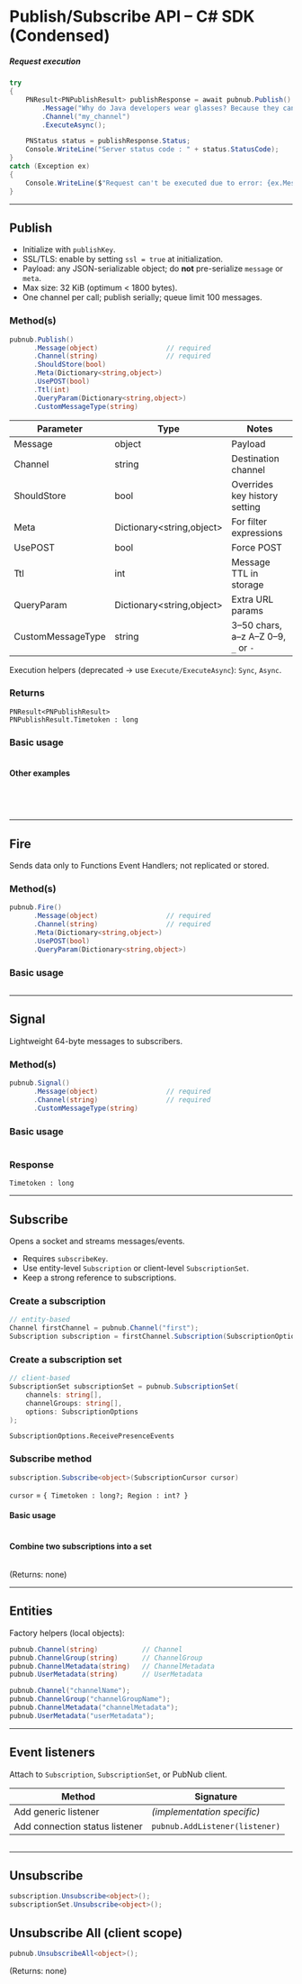 # Publish/Subscribe API – C# SDK (Condensed)

##### Request execution
```csharp
try
{
    PNResult<PNPublishResult> publishResponse = await pubnub.Publish()
        .Message("Why do Java developers wear glasses? Because they can't C#.")
        .Channel("my_channel")
        .ExecuteAsync();

    PNStatus status = publishResponse.Status;
    Console.WriteLine("Server status code : " + status.StatusCode);
}
catch (Exception ex)
{
    Console.WriteLine($"Request can't be executed due to error: {ex.Message}");
}
```

---

## Publish
* Initialize with `publishKey`.  
* SSL/TLS: enable by setting `ssl = true` at initialization.  
* Payload: any JSON-serializable object; do **not** pre-serialize `message` or `meta`.  
* Max size: 32 KiB (optimum < 1800 bytes).  
* One channel per call; publish serially; queue limit 100 messages.  

### Method(s)
```csharp
pubnub.Publish()
      .Message(object)                 // required
      .Channel(string)                 // required
      .ShouldStore(bool)
      .Meta(Dictionary<string,object>)
      .UsePOST(bool)
      .Ttl(int)
      .QueryParam(Dictionary<string,object>)
      .CustomMessageType(string)
```

Parameter | Type | Notes
---|---|---
Message | object | Payload
Channel | string | Destination channel
ShouldStore | bool | Overrides key history setting
Meta | Dictionary<string,object> | For filter expressions
UsePOST | bool | Force POST
Ttl | int | Message TTL in storage
QueryParam | Dictionary<string,object> | Extra URL params
CustomMessageType | string | 3–50 chars, a–z A–Z 0–9, `_` or `-`

Execution helpers (deprecated → use `Execute/ExecuteAsync`):
`Sync`, `Async`.

### Returns
`PNResult<PNPublishResult>`  
`PNPublishResult.Timetoken : long`

### Basic usage
```csharp

```

#### Other examples
```csharp  // synchronous publish

```
```csharp  // publish with metadata

```
```csharp  // store message for 10 hours

```
```csharp  // FCM/APNS payload

```

---

## Fire
Sends data only to Functions Event Handlers; not replicated or stored.

### Method(s)
```csharp
pubnub.Fire()
      .Message(object)                 // required
      .Channel(string)                 // required
      .Meta(Dictionary<string,object>)
      .UsePOST(bool)
      .QueryParam(Dictionary<string,object>)
```

### Basic usage
```csharp

```

---

## Signal
Lightweight 64-byte messages to subscribers.

### Method(s)
```csharp
pubnub.Signal()
      .Message(object)                 // required
      .Channel(string)                 // required
      .CustomMessageType(string)
```

### Basic usage
```csharp

```

### Response
`Timetoken : long`

---

## Subscribe
Opens a socket and streams messages/events.

* Requires `subscribeKey`.
* Use entity-level `Subscription` or client-level `SubscriptionSet`.
* Keep a strong reference to subscriptions.

### Create a subscription
```csharp
// entity-based
Channel firstChannel = pubnub.Channel("first");
Subscription subscription = firstChannel.Subscription(SubscriptionOptions options);
```

### Create a subscription set
```csharp
// client-based
SubscriptionSet subscriptionSet = pubnub.SubscriptionSet(
    channels: string[],
    channelGroups: string[],
    options: SubscriptionOptions
);
```

`SubscriptionOptions.ReceivePresenceEvents`

### Subscribe method
```csharp
subscription.Subscribe<object>(SubscriptionCursor cursor)
```
`cursor` = `{ Timetoken : long?; Region : int? }`

#### Basic usage
```csharp

```

#### Combine two subscriptions into a set
```csharp

```

(Returns: none)

---

## Entities
Factory helpers (local objects):
```csharp
pubnub.Channel(string)           // Channel
pubnub.ChannelGroup(string)      // ChannelGroup
pubnub.ChannelMetadata(string)   // ChannelMetadata
pubnub.UserMetadata(string)      // UserMetadata
```
```csharp
pubnub.Channel("channelName");
pubnub.ChannelGroup("channelGroupName");
pubnub.ChannelMetadata("channelMetadata");
pubnub.UserMetadata("userMetadata");
```

---

## Event listeners
Attach to `Subscription`, `SubscriptionSet`, or PubNub client.

Method | Signature
---|---
Add generic listener | *(implementation specific)*
Add connection status listener | `pubnub.AddListener(listener)`

```csharp

```

---

## Unsubscribe
```csharp
subscription.Unsubscribe<object>();
subscriptionSet.Unsubscribe<object>();
```

## Unsubscribe All  (client scope)
```csharp
pubnub.UnsubscribeAll<object>();
```

(Returns: none)